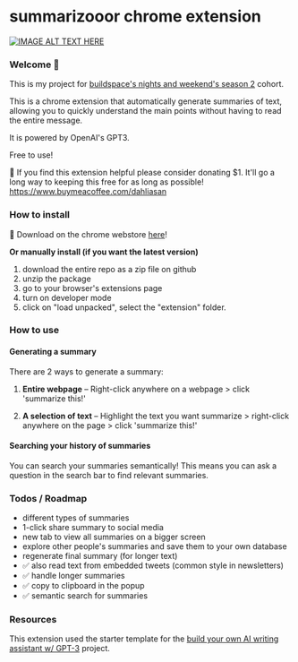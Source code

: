 # summarizooor chrome extension



[![IMAGE ALT TEXT HERE](https://img.youtube.com/vi/YOUTUBE_VIDEO_ID_HERE/0.jpg)](https://www.youtube.com/watch?v=YOUTUBE_VIDEO_ID_HERE)

### Welcome 👋

This is my project for [buildspace's nights and weekend's season 2](https://buildspace.so/nights-and-weekends) cohort.

This is a chrome extension that automatically generate summaries of text, allowing you to quickly understand the main points without having to read the entire message.

It is powered by OpenAI's GPT3.

Free to use!

🫡 If you find this extension helpful please consider donating $1. It'll go a long way to keeping this free for as long as possible!
https://www.buymeacoffee.com/dahliasan

### How to install

🥳 Download on the chrome webstore [here](https://chrome.google.com/webstore/detail/tldr-summary-generator/khkckpdkkddnlhfebcglejikmgmimado)!

**Or manually install (if you want the latest version)**

1. download the entire repo as a zip file on github
2. unzip the package
3. go to your browser's extensions page
4. turn on developer mode
5. click on "load unpacked", select the "extension" folder.

### How to use

#### Generating a summary

There are 2 ways to generate a summary:

1. **Entire webpage** –
   Right-click anywhere on a webpage > click 'summarize this!'

2. **A selection of text** – Highlight the text you want summarize > right-click anywhere on the page > click 'summarize this!'

#### Searching your history of summaries

You can search your summaries semantically! This means you can ask a question in the search bar to find relevant summaries.

### Todos / Roadmap

- different types of summaries
- 1-click share summary to social media
- new tab to view all summaries on a bigger screen
- explore other people's summaries and save them to your own database
- regenerate final summary (for longer text)
- ✅ also read text from embedded tweets (common style in newsletters)
- ✅ handle longer summaries
- ✅ copy to clipboard in the popup
- ✅ semantic search for summaries

### Resources

This extension used the starter template for the [build your own AI writing assistant w/ GPT-3](https://buildspace.so/builds/ai-writer) project.
